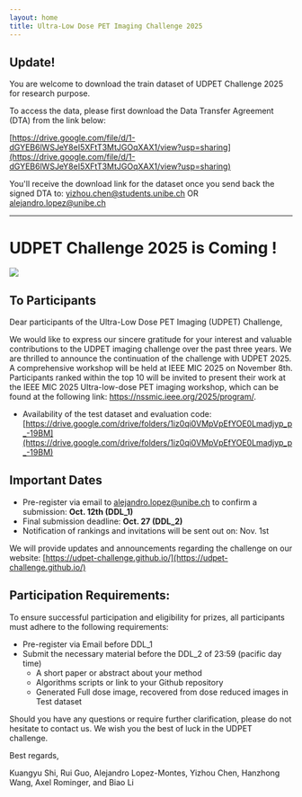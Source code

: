```yaml
---
layout: home
title: Ultra-Low Dose PET Imaging Challenge 2025
---
```




## Update!

You are welcome to download the train dataset of UDPET Challenge 2025 for research purpose.

To access the data, please first download the Data Transfer Agreement (DTA) from the link below:

<!-- [https://drive.google.com/file/d/1fJoeGNSAO9GFqWHoQn5T2WBBBwtOosXm/view?usp=sharing](https://drive.google.com/file/d/1fJoeGNSAO9GFqWHoQn5T2WBBBwtOosXm/view?usp=sharing)   -->
[https://drive.google.com/file/d/1-dGYEB6lWSJeY8eI5XFtT3MtJGOqXAX1/view?usp=sharing](https://drive.google.com/file/d/1-dGYEB6lWSJeY8eI5XFtT3MtJGOqXAX1/view?usp=sharing)

You'll receive the download link for the dataset once you send back the signed DTA to: [yizhou.chen@students.unibe.ch](mailto:yizhou.chen@students.unibe.ch) OR [alejandro.lopez@unibe.ch](mailto:alejandro.lopez@unibe.ch)

---

<!-- **The information below is archived.** -->

# UDPET Challenge 2025 is Coming !

![](assets/overview.jpg)

## To Participants

Dear participants of the Ultra-Low Dose PET Imaging (UDPET) Challenge,

We would like to express our sincere gratitude for your interest and valuable contributions to the UDPET imaging challenge over the past three years. We are thrilled to announce the continuation of the challenge with UDPET 2025.
A comprehensive workshop will be held at IEEE MIC 2025 on November 8th. Participants ranked within the top 10 will be invited to present their work at the IEEE MIC 2025 Ultra-low-dose PET imaging workshop, which can be found at the following link: https://nssmic.ieee.org/2025/program/.

- Availability of the test dataset and evaluation code: [https://drive.google.com/drive/folders/1iz0qi0VMpVpEfYOE0Lmadjyp_p_-19BM](https://drive.google.com/drive/folders/1iz0qi0VMpVpEfYOE0Lmadjyp_p_-19BM)

## Important Dates

- Pre-register via email to alejandro.lopez@unibe.ch to confirm a submission: **Oct. 12th (DDL_1)**
- Final submission deadline:  **Oct. 27 (DDL_2)**
- Notification of rankings and invitations will be sent out on: Nov. 1st

We will provide updates and announcements regarding the challenge on our website: [https://udpet-challenge.github.io/](https://udpet-challenge.github.io/)

## Participation Requirements:
To ensure successful participation and eligibility for prizes, all participants must adhere to the following requirements:

- Pre-register via Email before DDL_1
- Submit the necessary material before the DDL_2 of 23:59 (pacific day time)
    - A short paper or abstract about your method
    - Algorithms scripts or link to your Github repository
    - Generated Full dose image, recovered from dose reduced images in Test dataset
    
Should you have any questions or require further clarification, please do not hesitate to contact us. We wish you the best of luck in the UDPET challenge.

Best regards,

Kuangyu Shi, Rui Guo, Alejandro Lopez-Montes, Yizhou Chen, Hanzhong Wang, Axel Rominger, and Biao Li

